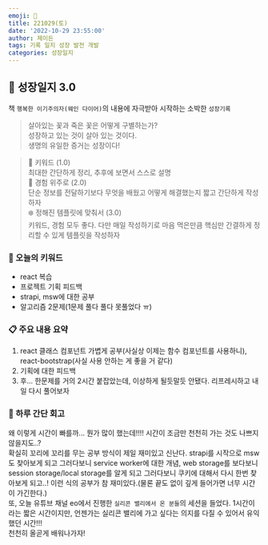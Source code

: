 ```yaml
---
emoji: 🌱
title: 221029(토)
date: '2022-10-29 23:55:00'
author: 제이든
tags: 기록 일지 성장 발전 개발
categories: 성장일지
---
```


## 🎄 성장일지 3.0

책 `행복한 이기주의자(웨인 다이어)`의 내용에 자극받아 시작하는 소박한 `성장기록`

> 살아있는 꽃과 죽은 꽃은 어떻게 구별하는가?<br/>
> 성장하고 있는 것이 살아 있는 것이다.<br/>
> 생명의 유일한 증거는 성장이다!

> 🌳 키워드 (1.0)<br/>
> 최대한 간단하게 정리, 추후에 보면서 스스로 설명<br/>
> 🍉 경험 위주로 (2.0)<br/>
> 단순 정보를 전달하기보다 무엇을 배웠고 어떻게 해결했는지 짧고 간단하게 작성하자<br/>
> ❄️ 정해진 템플릿에 맞춰서 (3.0)<br/>
> 키워드, 경험 모두 좋다. 다만 매일 작성하기로 마음 먹은만큼 핵심만 간결하게 정리할 수 있게 템플릿을 작성하자

### 🔑 오늘의 키워드

- react 복습
- 프로젝트 기획 피드백
- strapi, msw에 대한 공부
- 알고리즘 2문제(1문제 풀다 풀다 못풀었다 ㅠ)

### 📋 주요 내용 요약

1. react 클래스 컴포넌트 가볍게 공부(사실상 이제는 함수 컴포넌트를 사용하니), react-bootstrap(사실 사용 안하는 게 좋을 거 같다)
2. 기획에 대한 피드백
3. 후... 한문제를 거의 2시간 붙잡았는데, 이상하게 될듯말듯 안됐다. 리프레시하고 내일 다시 풀어보자

### 📝 하루 간단 회고

왜 이렇게 시간이 빠를까... 뭔가 많이 했는데!!!! 시간이 조금만 천천히 가는 것도 나쁘지 않을지도..?<br/>
확실히 꼬리에 꼬리를 무는 공부 방식이 제일 재미있고 신난다. strapi를 시작으로 msw도 찾아보게 되고 그러다보니 service worker에 대한 개념, web storage를 보다보니 session storage/local storage를 알게 되고 그러다보니 쿠키에 대해서 다시 한번 찾아보게 되고..! 이런 식의 공부가 참 재미있다.(물론 끝도 없이 깊게 들어가면 너무 시간이 가긴한다.)<br/>
또, 오늘 유튜브 채널 eo에서 진행한 `실리콘 밸리에서 온 분들`의 세션을 들었다. 1시간이라는 짧은 시간이지만, 언젠가는 실리콘 밸리에 가고 싶다는 의지를 다질 수 있어서 유익했던 시간!!!<br/>
천천히 올곧게 배워나가자!

```toc

```
